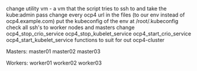 change utility vm - a vm that the script tries to ssh to and take the kube:admin pass
change every ocp4 url in the files (to our env instead of ocp4.example.com)
put the kubeconfig of the env at /root/.kubeconfig
check all ssh's to worker nodes and masters
change ocp4_stop_crio_service ocp4_stop_kubelet_service ocp4_start_crio_service ocp4_start_kubelet_service functions to suit for out ocp4-cluster

Masters:
master01
master02
master03

Workers:
worker01
worker02
worker03
